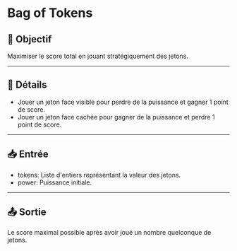 # Bag of Tokens

## 🎯 Objectif

Maximiser le score total en jouant stratégiquement des jetons.

---

## 📝 Détails

  - Jouer un jeton face visible pour perdre de la puissance et gagner 1 point de score.
  - Jouer un jeton face cachée pour gagner de la puissance et perdre 1 point de score.

---

## 📥 Entrée

  - tokens: Liste d'entiers représentant la valeur des jetons.
  - power: Puissance initiale.

---

## 📤 Sortie

Le score maximal possible après avoir joué un nombre quelconque de jetons.

